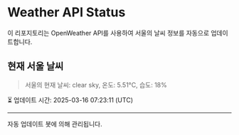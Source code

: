 
# Weather API Status

이 리포지토리는 OpenWeather API를 사용하여 서울의 날씨 정보를 자동으로 업데이트합니다.

## 현재 서울 날씨
> 서울의 현재 날씨: clear sky, 온도: 5.51°C, 습도: 18%

⏳ 업데이트 시간: 2025-03-16 07:23:11 (UTC)

---
자동 업데이트 봇에 의해 관리됩니다.

